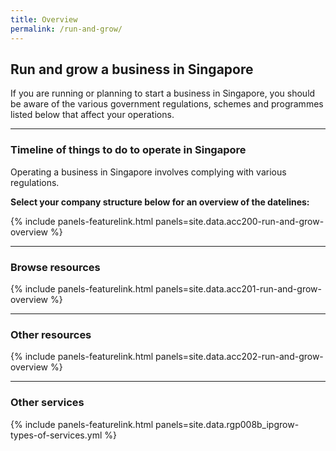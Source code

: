 ```yaml
---
title: Overview
permalink: /run-and-grow/
---
```


## Run and grow a business in Singapore

If you are running or planning to start a business in Singapore, you should be aware of the various government regulations, schemes and programmes listed below that affect your operations.

---

### Timeline of things to do to operate in Singapore

Operating a business in Singapore involves complying with various regulations.

**Select your company structure below for an overview of the datelines:**

{% include panels-featurelink.html panels=site.data.acc200-run-and-grow-overview %}

---

### Browse resources

{% include panels-featurelink.html panels=site.data.acc201-run-and-grow-overview %}

---

### Other resources

{% include panels-featurelink.html panels=site.data.acc202-run-and-grow-overview %}

---

### Other services

{% include panels-featurelink.html panels=site.data.rgp008b_ipgrow-types-of-services.yml %}

<script src="/jquery/jquery.min.js"></script>
<script src="/jquery/bp-menu-new-tab.js"></script>
